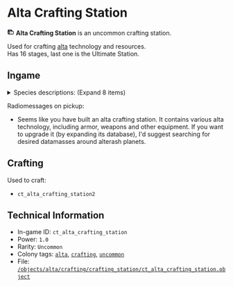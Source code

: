 # Alta Crafting Station

<img src="https://raw.githubusercontent.com/Ceterai/Enternia/main/objects/alta/crafting/crafting_station/icon1.png" alt="Alta Crafting Station icon" loading="lazy" height=16px width="auto" /> **Alta Crafting Station** is an uncommon crafting station.

Used for crafting [alta](https://ceterai.github.io/MyEnternia/Wiki/Tags/Alta) technology and resources.  
Has 16 stages, last one is the Ultimate Station.

## Ingame

<details markdown="1"><summary>Species descriptions: (Expand 8 items)</summary>

- Alta: This station allows to craft useful equipment using encoded blueprints from various datamasses.
- Apex: A workbench, presumably for general works with titanium and crystal matters.
- Avian: A crafting bench made of titanium.
- Floran: Floran putsss a crystal in - getsss a shiny out.
- Glitch: Impressed. Simple yet functional, contains unusual instruments.
- Human: A crafting table out of a titanium. Do you need to have another workbench just to create this one?
- Hylotl: The simplicity of its design compliments the simplicity of its functionality.
- Novakid: Basic lookin' bench.

</details>

Radiomessages on pickup:

- Seems like you have built an alta crafting station. It contains various alta technology, including armor, weapons and other equipment. If you want to upgrade it (by expanding its database), I'd suggest searching for desired datamasses around alterash planets.

## Crafting

Used to craft:

- `ct_alta_crafting_station2`

## Technical Information

- In-game ID: `ct_alta_crafting_station`
- Power: `1.0`
- Rarity: `Uncommon`
- Colony tags: [`alta`](https://ceterai.github.io/MyEnternia/Wiki/Tags/Alta), [`crafting`](https://ceterai.github.io/MyEnternia/Wiki/Tags/Crafting), [`uncommon`](https://ceterai.github.io/MyEnternia/Wiki/Tags/Uncommon)
- File: [`/objects/alta/crafting/crafting_station/ct_alta_crafting_station.object`](https://github.com/Ceterai/Enternia/blob/main/objects/alta/crafting/crafting_station/ct_alta_crafting_station.object)
